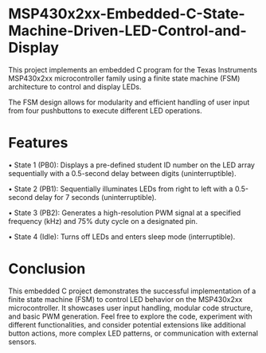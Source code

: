 # MSP430x2xx-Embedded-C-State-Machine-Driven-LED-Control-and-Display

This project implements an embedded C program for the Texas Instruments MSP430x2xx microcontroller family using a finite state machine (FSM) architecture to control and display LEDs.

The FSM design allows for modularity and efficient handling of user input from four pushbuttons to execute different LED operations.

# Features
• State 1 (PB0): Displays a pre-defined student ID number on the LED array sequentially with a 0.5-second delay between digits (uninterruptible).

• State 2 (PB1): Sequentially illuminates LEDs from right to left with a 0.5-second delay for 7 seconds (uninterruptible).

• State 3 (PB2): Generates a high-resolution PWM signal at a specified frequency (kHz) and 75% duty cycle on a designated pin.

• State 4 (Idle): Turns off LEDs and enters sleep mode (interruptible).

# Conclusion 
This embedded C project demonstrates the successful implementation of a finite state machine (FSM) to control LED behavior on the MSP430x2xx microcontroller. It showcases user input handling, modular code structure, and basic PWM generation. Feel free to explore the code, experiment with different functionalities, and consider potential extensions like additional button actions, more complex LED patterns, or communication with external sensors.
